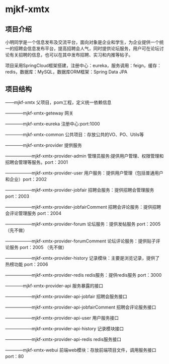 # mjkf-xmtx
## 项目介绍
小明同学是一个信息发布及交流平台，面向对象是企业和学生，为企业提供一个统一的招聘会信息发布平台，提高招聘会人气，同时提供论坛服务，用户可在论坛讨论有关招聘的信息，也可以在其中发布招聘、实习和内推等帖子。

项目采用SpringCloud框架搭建，注册中心：eureka，服务调用：feign，缓存：redis，数据库：MySQL，数据库ORM框架：Spring Data JPA
## 项目结构
——mjkf-xmtx   父项目，pom工程，定义统一依赖信息

————mjkf-xmtx-geteway   网关

————mjkf-xmtx-eureka    注册中心:port:1000

————mjkf-xmtx-common  公共项目：存放公共的VO、PO、Utils等

————mjkf-xmtx-provider  提供服务

——————mjkf-xmtx-provider-admin  管理员服务:提供用户管理、权限管理和招聘会管理等服务。port：2001

——————mjkf-xmtx-provider-user   用户服务：提供用户管理（包括普通用户和企业）port：2002

——————mjkf-xmtx-provider-jobfair    招聘会服务：提供招聘会管理服务 port：2003

——————mjkf-xmtx-provider-jobfairComment    招聘会评论服务：提供招聘会评论管理服务 port：2004

——————mjkf-xmtx-provider-forum   论坛服务：提供发帖服务 port：2005  （先不做）  

——————mjkf-xmtx-provider-forumComment   论坛评论服务：提供贴子评论服务 port：2005  （先不做）

——————mjkf-xmtx-provider-history   记录模块：主要是浏览记录，提供了热榜功能 port：2006

——————mjkf-xmtx-provider-redis   redis服务：提供redis服务 port：3000

————mjkf-xmtx-provider-api  服务暴露的接口

——————mjkf-xmtx-provider-api-jobfair  招聘会服务接口 

——————mjkf-xmtx-provider-api-jobfairComment  招聘会评论服务接口 

——————mjkf-xmtx-provider-api-user  用户服务接口

——————mjkf-xmtx-provider-api-history  记录模块接口

——————mjkf-xmtx-provider-api-redis redis服务接口 

————mjkf-xmtx-webui  前端web模块：存放前端项目文件，调用服务接口   port：80


